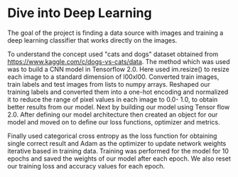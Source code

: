 # Dive into Deep Learning

The goal of the project is finding a data source with images and training a deep learning classifier that works directly on the images.

To understand the concept used "cats and dogs" dataset obtained from https://www.kaggle.com/c/dogs-vs-cats/data. The method which was used was to build a CNN model in Tensorflow 2.0. Here used im.resize() to resize each image to a standard dimension of l00xl00. Converted train images, train labels and test images from lists to numpy arrays. Reshaped our training labels and converted them into a one-hot encoding and normalized it to reduce the range of pixel values in each image to 0.0- 1.0, to obtain better results from our model. Next by building our model using Tensor flow 2.0. After defining our model architecture then created an object for our model and moved on to define our loss functions, optimizer and metrics. 

Finally used categorical cross entropy as the loss function for obtaining single correct result and Adam as the optimizer to update network weights iterative based in training data. Training was performed for the model for 10 epochs and saved the weights of our model after each epoch. We also reset our training loss and accuracy values for each epoch.
